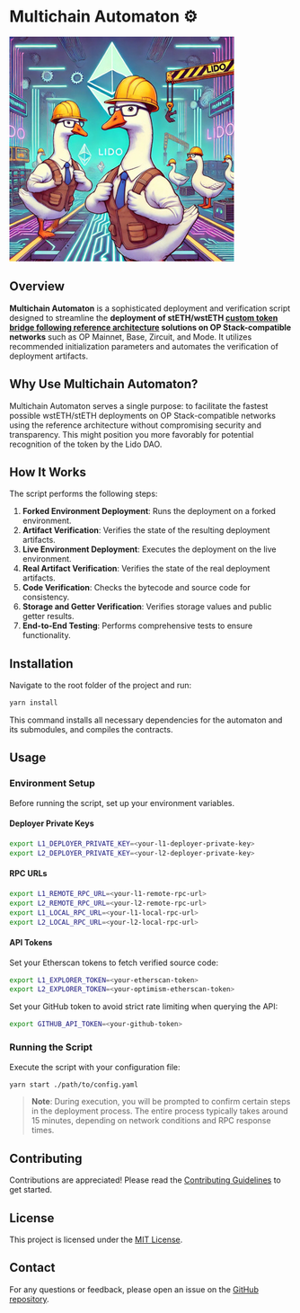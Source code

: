 # Multichain Automaton ⚙️

![](/assets/logo.jpg)

## Overview

**Multichain Automaton** is a sophisticated deployment and verification script designed to streamline the **deployment of stETH/wstETH [custom token bridge following reference architecture](https://docs.lido.fi/token-guides/wsteth-bridging-guide#reference-architecture-and-permissions-setup) solutions on OP Stack-compatible networks** such as OP Mainnet, Base, Zircuit, and Mode. It utilizes recommended initialization parameters and automates the verification of deployment artifacts.

## Why Use Multichain Automaton?

Multichain Automaton serves a single purpose: to facilitate the fastest possible wstETH/stETH deployments on OP Stack-compatible networks using the reference architecture without compromising security and transparency. This might position you more favorably for potential recognition of the token by the Lido DAO.

## How It Works

The script performs the following steps:

1. **Forked Environment Deployment**: Runs the deployment on a forked environment.
2. **Artifact Verification**: Verifies the state of the resulting deployment artifacts.
3. **Live Environment Deployment**: Executes the deployment on the live environment.
4. **Real Artifact Verification**: Verifies the state of the real deployment artifacts.
5. **Code Verification**: Checks the bytecode and source code for consistency.
6. **Storage and Getter Verification**: Verifies storage values and public getter results.
7. **End-to-End Testing**: Performs comprehensive tests to ensure functionality.

## Installation

Navigate to the root folder of the project and run:

```bash
yarn install
```

This command installs all necessary dependencies for the automaton and its submodules, and compiles the contracts.

## Usage

### Environment Setup

Before running the script, set up your environment variables.

#### Deployer Private Keys

```bash
export L1_DEPLOYER_PRIVATE_KEY=<your-l1-deployer-private-key>
export L2_DEPLOYER_PRIVATE_KEY=<your-l2-deployer-private-key>
```

#### RPC URLs

```bash
export L1_REMOTE_RPC_URL=<your-l1-remote-rpc-url>
export L2_REMOTE_RPC_URL=<your-l2-remote-rpc-url>
export L1_LOCAL_RPC_URL=<your-l1-local-rpc-url>
export L2_LOCAL_RPC_URL=<your-l2-local-rpc-url>
```

#### API Tokens

Set your Etherscan tokens to fetch verified source code:

```bash
export L1_EXPLORER_TOKEN=<your-etherscan-token>
export L2_EXPLORER_TOKEN=<your-optimism-etherscan-token>
```

Set your GitHub token to avoid strict rate limiting when querying the API:

```bash
export GITHUB_API_TOKEN=<your-github-token>
```

### Running the Script

Execute the script with your configuration file:

```bash
yarn start ./path/to/config.yaml
```

> **Note**: During execution, you will be prompted to confirm certain steps in the deployment process. The entire process typically takes around 15 minutes, depending on network conditions and RPC response times.

## Contributing

Contributions are appreciated! Please read the [Contributing Guidelines](CONTRIBUTING.md) to get started.

## License

This project is licensed under the [MIT License](LICENSE).

## Contact

For any questions or feedback, please open an issue on the [GitHub repository](https://github.com/lidofinance/multichain-automaton/issues).
